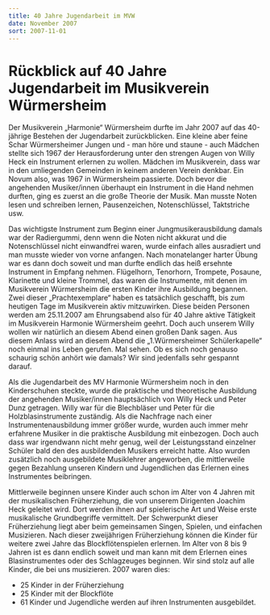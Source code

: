 ```yaml
---
title: 40 Jahre Jugendarbeit im MVW
date: November 2007
sort: 2007-11-01
---
```


Rückblick auf 40 Jahre Jugendarbeit im Musikverein Würmersheim
==============================================================

Der Musikverein „Harmonie“ Würmersheim durfte im Jahr 2007 auf das 40-jährige Bestehen der Jugendarbeit zurückblicken. Eine kleine aber feine Schar Würmersheimer Jungen und - man höre und staune - auch Mädchen stellte sich 1967 der Herausforderung unter den strengen Augen von Willy Heck ein Instrument erlernen zu wollen. Mädchen im Musikverein, dass war in den umliegenden Gemeinden in keinem anderen Verein denkbar. Ein Novum also, was 1967 in Würmersheim passierte. Doch bevor die angehenden Musiker/innen überhaupt ein Instrument in die Hand nehmen durften, ging es zuerst an die große Theorie der Musik. Man musste Noten lesen und schreiben lernen, Pausenzeichen, Notenschlüssel, Taktstriche usw. 

Das wichtigste Instrument zum Beginn einer Jungmusikerausbildung damals war der Radiergummi, denn wenn die Noten nicht akkurat und die Notenschlüssel nicht einwandfrei waren, wurde einfach alles ausradiert und man musste wieder von vorne anfangen. Nach monatelanger harter Übung war es dann doch soweit und man durfte endlich das heiß ersehnte Instrument in Empfang nehmen. Flügelhorn, Tenorhorn, Trompete, Posaune, Klarinette und kleine Trommel, das waren die Instrumente, mit denen im Musikverein Würmersheim die ersten Kinder ihre Ausbildung begannen. Zwei dieser „Prachtexemplare“ haben es tatsächlich geschafft, bis zum heutigen Tage im Musikverein aktiv mitzuwirken. Diese beiden Personen werden am 25.11.2007 am Ehrungsabend also für 40 Jahre aktive Tätigkeit im Musikverein Harmonie Würmersheim geehrt. Doch auch unserem Willy wollen wir natürlich an diesem Abend einen großen Dank sagen. Aus diesem Anlass wird an diesem Abend die „1.Würmersheimer Schülerkapelle“ noch einmal ins Leben gerufen. Mal sehen. Ob es sich noch genauso schaurig schön anhört wie damals? Wir sind jedenfalls sehr gespannt darauf.  
  
 Als die Jugendarbeit des MV Harmonie Würmersheim noch in den Kinderschuhen steckte, wurde die praktische und theoretische Ausbildung der angehenden Musiker/innen hauptsächlich von Willy Heck und Peter Dunz getragen. Willy war für die Blechbläser und Peter für die Holzblasinstrumente zuständig. Als die Nachfrage nach einer Instrumentenausbildung immer größer wurde, wurden auch immer mehr erfahrene Musiker in die praktische Ausbildung mit einbezogen. Doch auch dass war irgendwann nicht mehr genug, weil der Leistungsstand einzelner Schüler bald den des ausbildenden Musikers erreicht hatte. Also wurden zusätzlich noch ausgebildete Musiklehrer angeworben, die mittlerweile gegen Bezahlung unseren Kindern und Jugendlichen das Erlernen eines Instrumentes beibringen. 

Mittlerweile beginnen unsere Kinder auch schon im Alter von 4 Jahren mit der musikalischen Früherziehung, die von unserem Dirigenten Joachim Heck geleitet wird. Dort werden ihnen auf spielerische Art und Weise erste musikalische Grundbegriffe vermittelt. Der Schwerpunkt dieser Früherziehung liegt aber beim gemeinsamen Singen, Spielen, und einfachen Musizieren. Nach dieser zweijährigen Früherziehung können die Kinder für weitere zwei Jahre das Blockflötenspielen erlernen. Im Alter von 8 bis 9 Jahren ist es dann endlich soweit und man kann mit dem Erlernen eines Blasinstrumentes oder des Schlagzeuges beginnen. Wir sind stolz auf alle Kinder, die bei uns musizieren. 2007 waren dies:

 - 25 Kinder in der Früherziehung
 - 25 Kinder mit der Blockflöte
 - 61 Kinder und Jugendliche werden auf ihren Instrumenten ausgebildet. 
  
